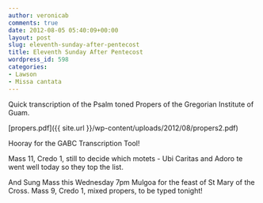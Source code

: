 ```yaml
---
author: veronicab
comments: true
date: 2012-08-05 05:40:09+00:00
layout: post
slug: eleventh-sunday-after-pentecost
title: Eleventh Sunday After Pentecost
wordpress_id: 598
categories:
- Lawson
- Missa cantata
---
```


Quick transcription of the Psalm toned Propers of the Gregorian Institute of Guam.

[propers.pdf]({{ site.url }}/wp-content/uploads/2012/08/propers2.pdf)

Hooray for the GABC Transcription Tool!

Mass 11, Credo 1, still to decide which motets - Ubi Caritas and Adoro te went well today so they top the list.

And Sung Mass this Wednesday 7pm Mulgoa for the feast of St Mary of the Cross.  Mass 9, Credo 1, mixed propers, to be typed tonight!


